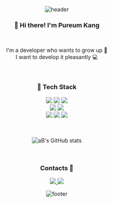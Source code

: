 <div align="center"/>

![header](https://capsule-render.vercel.app/api?type=waving&text=Pureum%20Kang%20🌊&height=205&color=F2B85C&fontColor=ffffff&fontAlignY=33&rotate=5)

<div align="center">

<h3 align="center"> 🤟 Hi there! I'm Pureum Kang </h3>

<br/>

<div align="center">
  <p text-align="left">
    I'm a developer who wants to grow up 💪 </br>
    I want to develop it pleasantly 💻 </br>
  </p>
</p>

<br/>

<h3 align="center"> 🚀 Tech Stack </h3>

<div align="center">
  <img src="https://img.shields.io/badge/Javascript-F7DF1E?style=for-the-badge&logo=JavaScript&logoColor=white"/>
  <img src="https://img.shields.io/badge/React-61DAFB?style=for-the-badge&logo=React&logoColor=white"/>
  <img src="https://img.shields.io/badge/Redux-764ABC?style=for-the-badge&logo=Redux&logoColor=white"/>
  <br/>
  <img src="https://img.shields.io/badge/HTML-E34F26?style=for-the-badge&logo=HTML5&logoColor=white"/>
  <img src="https://img.shields.io/badge/CSS-1572B6?style=for-the-badge&logo=CSS3&logoColor=white"/>
  <br/>
  <img src="https://img.shields.io/badge/Java-007396?style=for-the-badge&logo=Java&logoColor=white"/>
  <img src="https://img.shields.io/badge/Spring-6DB33F?style=for-the-badge&logo=Spring&logoColor=white"/>
  <img src="https://img.shields.io/badge/Oracle-F80000?style=for-the-badge&logo=Oracle&logoColor=white"/>
</div>

<br/>
<br/>

<div align="center">
  
  ![aB's GitHub stats](https://github-readme-stats.vercel.app/api?username=rkdvnfma90&count_private=true&hide=issues&show_icons=true&theme=slateorange)
  
</div>

<br/>

<h3> Contacts 📡 </h3>

<div align="center">
  <a href="https://rkdvnfma90.tistory.com" target="_blank">
    <img src="https://img.shields.io/badge/Blog-CC0000?style=for-the-badge&logo=Jekyll&logoColor=white"/>
  </a>
  
  <a href="mailto:rkdvnfma90@gmail.com" target="_blank">
    <img src="https://img.shields.io/badge/Gmail-d14836?style=for-the-badge&logo=Gmail&logoColor=white"/>
  </a>
</div>

![footer](https://capsule-render.vercel.app/api?section=footer&type=waving&color=F2B85C)

</div>
